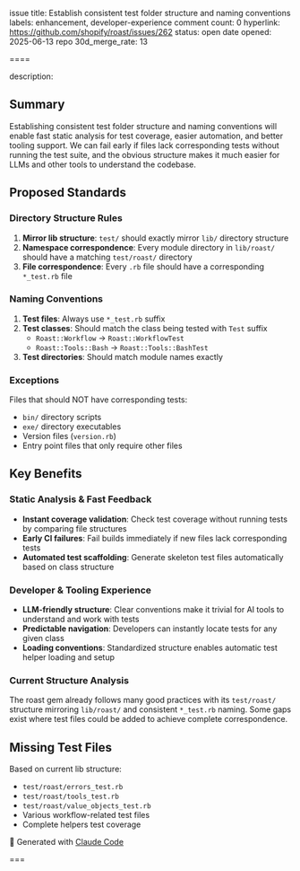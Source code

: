 issue title: Establish consistent test folder structure and naming conventions
labels: enhancement, developer-experience
comment count: 0
hyperlink: https://github.com/shopify/roast/issues/262
status: open
date opened: 2025-06-13
repo 30d_merge_rate: 13

====

description:
## Summary

Establishing consistent test folder structure and naming conventions will enable fast static analysis for test coverage, easier automation, and better tooling support. We can fail early if files lack corresponding tests without running the test suite, and the obvious structure makes it much easier for LLMs and other tools to understand the codebase.

## Proposed Standards

### Directory Structure Rules
1. **Mirror lib structure**: `test/` should exactly mirror `lib/` directory structure
2. **Namespace correspondence**: Every module directory in `lib/roast/` should have a matching `test/roast/` directory
3. **File correspondence**: Every `.rb` file should have a corresponding `*_test.rb` file

### Naming Conventions
1. **Test files**: Always use `*_test.rb` suffix
2. **Test classes**: Should match the class being tested with `Test` suffix
   - `Roast::Workflow` → `Roast::WorkflowTest`
   - `Roast::Tools::Bash` → `Roast::Tools::BashTest`
3. **Test directories**: Should match module names exactly

### Exceptions
Files that should NOT have corresponding tests:
- `bin/` directory scripts  
- `exe/` directory executables
- Version files (`version.rb`)
- Entry point files that only require other files

## Key Benefits

### Static Analysis & Fast Feedback
- **Instant coverage validation**: Check test coverage without running tests by comparing file structures
- **Early CI failures**: Fail builds immediately if new files lack corresponding tests
- **Automated test scaffolding**: Generate skeleton test files automatically based on class structure

### Developer & Tooling Experience  
- **LLM-friendly structure**: Clear conventions make it trivial for AI tools to understand and work with tests
- **Predictable navigation**: Developers can instantly locate tests for any given class
- **Loading conventions**: Standardized structure enables automatic test helper loading and setup

### Current Structure Analysis
The roast gem already follows many good practices with its `test/roast/` structure mirroring `lib/roast/` and consistent `*_test.rb` naming. Some gaps exist where test files could be added to achieve complete correspondence.

## Missing Test Files
Based on current lib structure:
- `test/roast/errors_test.rb`
- `test/roast/tools_test.rb` 
- `test/roast/value_objects_test.rb`
- Various workflow-related test files
- Complete helpers test coverage

🤖 Generated with [Claude Code](https://claude.ai/code)

===
